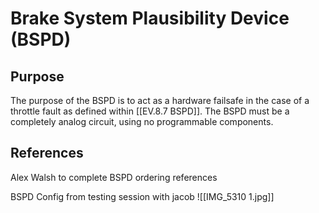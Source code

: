 # Brake System Plausibility Device (BSPD)
## Purpose
The purpose of the BSPD is to act as a hardware failsafe in the case of a throttle fault as defined within [[EV.8.7 BSPD]]. The BSPD must be a completely analog circuit, using no programmable components.

## References
Alex Walsh to complete BSPD ordering references


BSPD Config from testing session with jacob
![[IMG_5310 1.jpg]]